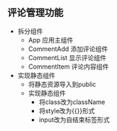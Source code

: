 ## 评论管理功能
* 拆分组件
	* App 应用主组件
	* CommentAdd 添加评论组件
	* CommentList 显示评论组件
	* CommentItem 评论内容组件
* 实现静态组件
	* 将静态资源导入到public
	* 实现静态组件
		* 将class改为className
		* 将style改为{{}}形式
		* input改为自结束标签形式